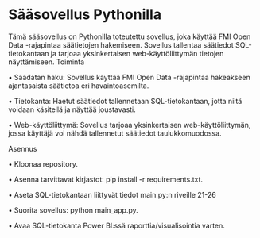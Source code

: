 # Sääsovellus Pythonilla

Tämä sääsovellus on Pythonilla toteutettu sovellus, joka käyttää FMI Open Data -rajapintaa säätietojen hakemiseen. Sovellus tallentaa säätiedot SQL-tietokantaan ja tarjoaa yksinkertaisen web-käyttöliittymän tietojen näyttämiseen.
Toiminta

• Säädatan haku: Sovellus käyttää FMI Open Data -rajapintaa hakeakseen ajantasaista säätietoa eri havaintoasemilta.

• Tietokanta: Haetut säätiedot tallennetaan SQL-tietokantaan, jotta niitä voidaan käsitellä ja näyttää joustavasti.

• Web-käyttöliittymä: Sovellus tarjoaa yksinkertaisen web-käyttöliittymän, jossa käyttäjä voi nähdä tallennetut säätiedot taulukkomuodossa.

Asennus

• Kloonaa repository.

• Asenna tarvittavat kirjastot: pip install -r requirements.txt.

• Aseta SQL-tietokantaan liittyvät tiedot main.py:n riveille 21-26

• Suorita sovellus: python main_app.py.

• Avaa SQL-tietokanta Power BI:ssä raporttia/visualisointia varten.
